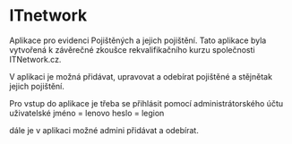 # ITnetwork

Aplikace pro evidenci Pojištěných a jejich pojištění. Tato aplikace byla vytvořená k závěrečné zkoušce rekvalifikačního kurzu společnosti ITNetwork.cz.

V aplikaci je možná přidávat, upravovat a odebírat pojištěné a stějnětak jejich pojištění.


Pro vstup do aplikace je třeba se přihlásit pomocí administrátorského účtu 
uživatelské jméno = lenovo
heslo = legion
 
dále je v aplikaci možné admini přidávat a odebírat.
